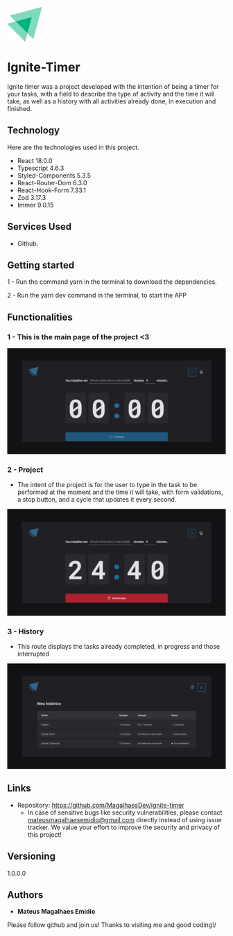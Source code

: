 ![Logo of the project](https://github.com/MagalhaesDev/ignite-timer/blob/main/src/assets/logo-ignite.svg)

# Ignite-Timer

Ignite timer was a project developed with the intention of being a timer for your tasks, with a field to describe the type of activity and the time it will take, as well as a history with all activities already done, in execution and finished.

## Technology 

Here are the technologies used in this project.

* React 18.0.0
* Typescript 4.6.3
* Styled-Components 5.3.5
* React-Router-Dom 6.3.0
* React-Hook-Form 7.33.1
* Zod 3.17.3
* Immer 9.0.15

## Services Used

* Github.

## Getting started
 
1 - Run the command yarn in the terminal to download the dependencies.

2 - Run the yarn dev command in the terminal, to start the APP

## Functionalities

### 1 - This is the main page of the project <3 

![Homepage image](https://github.com/MagalhaesDev/ignite-timer/blob/main/src/assets/img-readme/main.png)

### 2 - Project 

* The intent of the project is for the user to type in the task to be performed at the moment and the time it will take, with form validations, a stop button, and a cycle that updates it every second.

![Project](https://github.com/MagalhaesDev/ignite-timer/blob/main/src/assets/img-readme/project.png)

### 3 - History 

*  This route displays the tasks already completed, in progress and those interrupted

![History](https://github.com/MagalhaesDev/ignite-timer/blob/main/src/assets/img-readme/history.png)

## Links
  - Repository: https://github.com/MagalhaesDev/ignite-timer
    - In case of sensitive bugs like security vulnerabilities, please contact
      mateusmagalhaesemidio@gmail.com directly instead of using issue tracker. We value your effort
      to improve the security and privacy of this project!

  ## Versioning

  1.0.0.0


  ## Authors

  * **Mateus Magalhaes Emidio** 

  Please follow github and join us!
  Thanks to visiting me and good coding!/
